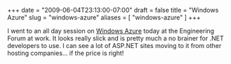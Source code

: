 +++
date = "2009-06-04T23:13:00-07:00"
draft = false
title = "Windows Azure"
slug = "windows-azure"
aliases = [
	"windows-azure"
]
+++
<p>I went to an all day session on <a href="http://www.microsoft.com/azure/default.mspx">Windows Azure</a> today at the Engineering Forum at work. It looks really slick and is pretty much a no brainer for .NET developers to use. I can see a lot of ASP.NET sites moving to it from other hosting companies... if the price is right!</p>